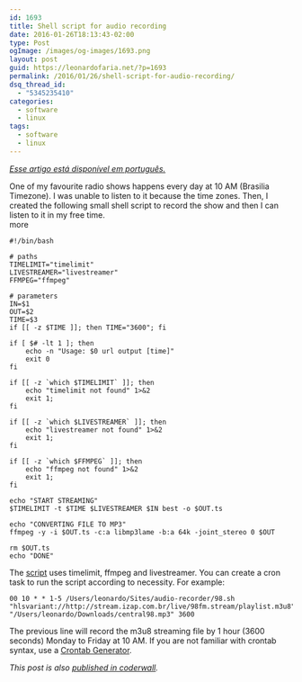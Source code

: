 ```yaml
---
id: 1693
title: Shell script for audio recording
date: 2016-01-26T18:13:43-02:00
type: Post
ogImage: /images/og-images/1693.png
layout: post
guid: https://leonardofaria.net/?p=1693
permalink: /2016/01/26/shell-script-for-audio-recording/
dsq_thread_id:
  - "5345235410"
categories:
  - software
  - linux
tags:
  - software
  - linux
---
```

_[Esse artigo está disponível em português.](https://leonardofaria.net/2016/01/29/shell-script-para-gravar-audio-da-web/)_

One of my favourite radio shows happens every day at 10 AM (Brasilia Timezone). I was unable to listen to it because the time zones. Then, I created the following small shell script to record the show and then I can listen to it in my free time.  
<span className="hidden">more</span>

```shell
#!/bin/bash

# paths
TIMELIMIT="timelimit"
LIVESTREAMER="livestreamer"
FFMPEG="ffmpeg"

# parameters
IN=$1
OUT=$2
TIME=$3
if [[ -z $TIME ]]; then TIME="3600"; fi

if [ $# -lt 1 ]; then
	echo -n "Usage: $0 url output [time]"
	exit 0
fi

if [[ -z `which $TIMELIMIT` ]]; then
	echo "timelimit not found" 1>&2
	exit 1;
fi

if [[ -z `which $LIVESTREAMER` ]]; then
	echo "livestreamer not found" 1>&2
	exit 1;
fi

if [[ -z `which $FFMPEG` ]]; then
	echo "ffmpeg not found" 1>&2
	exit 1;
fi

echo "START STREAMING"
$TIMELIMIT -t $TIME $LIVESTREAMER $IN best -o $OUT.ts

echo "CONVERTING FILE TO MP3"
ffmpeg -y -i $OUT.ts -c:a libmp3lame -b:a 64k -joint_stereo 0 $OUT

rm $OUT.ts
echo "DONE"
```

The [script](https://github.com/leonardofaria/audio-recorder) uses timelimit, ffmpeg and livestreamer. You can create a cron task to run the script according to necessity. For example:

```
00 10 * * 1-5 /Users/leonardo/Sites/audio-recorder/98.sh "hlsvariant://http://stream.izap.com.br/live/98fm.stream/playlist.m3u8" "/Users/leonardo/Downloads/central98.mp3" 3600
```

The previous line will record the m3u8 streaming file by 1 hour (3600 seconds) Monday to Friday at 10 AM. If you are not familiar with crontab syntax, use a [Crontab Generator](http://crontab-generator.org/).

_This post is also [published in coderwall](https://coderwall.com/p/qmlkzg/shell-script-for-audio-recording)._
